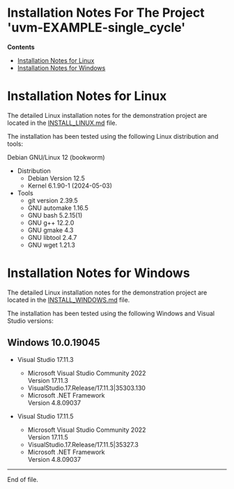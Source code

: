 
Installation Notes For The Project 'uvm-EXAMPLE-single_cycle'
===============================================================================

**Contents**
 * [Installation Notes for Linux](#Installation-Notes-for-Linux)
 * [Installation Notes for Windows](#Installation-Notes-for-Windows)


Installation Notes for Linux
===============================================================================

The detailed Linux installation notes for the demonstration project
are located in the [INSTALL_LINUX.md](INSTALL_LINUX.md) file.

The installation has been tested using the following Linux
distribution and tools:

Debian GNU/Linux 12 (bookworm)
* Distribution
  * Debian Version 12.5
  * Kernel 6.1.90-1 (2024-05-03)
* Tools
  * git version 2.39.5
  * GNU automake 1.16.5
  * GNU bash 5.2.15(1)
  * GNU g++ 12.2.0
  * GNU gmake 4.3
  * GNU libtool 2.4.7
  * GNU wget 1.21.3


Installation Notes for Windows
===============================================================================

The detailed Linux installation notes for the demonstration project
are located in the [INSTALL_WINDOWS.md](INSTALL_WINDOWS.md) file.

The installation has been tested using the following Windows
and Visual Studio versions:


Windows 10.0.19045
------------------

* Visual Studio 17.11.3
  * Microsoft Visual Studio Community 2022 \
    Version 17.11.3
  * VisualStudio.17.Release/17.11.3|35303.130
  * Microsoft .NET Framework \
    Version 4.8.09037

* Visual Studio 17.11.5
  * Microsoft Visual Studio Community 2022 \
    Version 17.11.5
  * VisualStudio.17.Release/17.11.5|35327.3
  * Microsoft .NET Framework \
    Version 4.8.09037


---

End of file.

